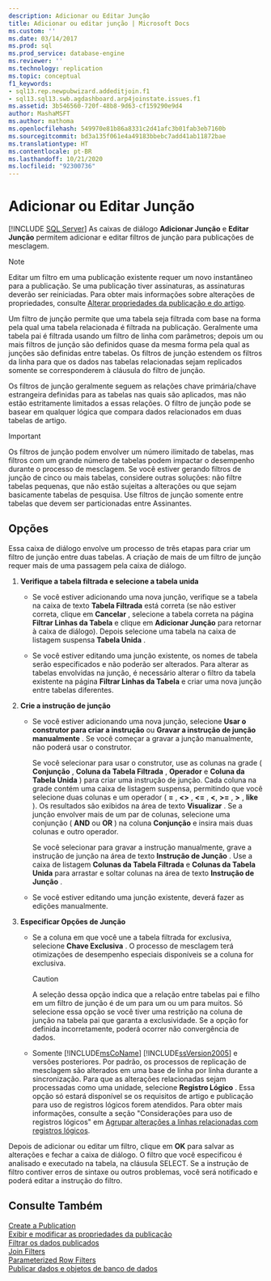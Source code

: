 ```yaml
---
description: Adicionar ou Editar Junção
title: Adicionar ou editar junção | Microsoft Docs
ms.custom: ''
ms.date: 03/14/2017
ms.prod: sql
ms.prod_service: database-engine
ms.reviewer: ''
ms.technology: replication
ms.topic: conceptual
f1_keywords:
- sql13.rep.newpubwizard.addeditjoin.f1
- sql13.sql13.swb.agdashboard.arp4joinstate.issues.f1
ms.assetid: 3b546560-720f-48b8-9d63-cf159290e9d4
author: MashaMSFT
ms.author: mathoma
ms.openlocfilehash: 549970e81b86a8331c2d41afc3b01fab3eb7160b
ms.sourcegitcommit: bd3a135f061e4a49183bbebc7add41ab11872bae
ms.translationtype: HT
ms.contentlocale: pt-BR
ms.lasthandoff: 10/21/2020
ms.locfileid: "92300736"
---
```

# <a name="add-or-edit-join"></a>Adicionar ou Editar Junção
 [!INCLUDE [SQL Server](../../includes/applies-to-version/sqlserver.md)]
  As caixas de diálogo **Adicionar Junção** e **Editar Junção** permitem adicionar e editar filtros de junção para publicações de mesclagem.  
  
> [!NOTE]  
>  Editar um filtro em uma publicação existente requer um novo instantâneo para a publicação. Se uma publicação tiver assinaturas, as assinaturas deverão ser reiniciadas. Para obter mais informações sobre alterações de propriedades, consulte [Alterar propriedades da publicação e do artigo](../../relational-databases/replication/publish/change-publication-and-article-properties.md).  
  
 Um filtro de junção permite que uma tabela seja filtrada com base na forma pela qual uma tabela relacionada é filtrada na publicação. Geralmente uma tabela pai é filtrada usando um filtro de linha com parâmetros; depois um ou mais filtros de junção são definidos quase da mesma forma pela qual as junções são definidas entre tabelas. Os filtros de junção estendem os filtros da linha para que os dados nas tabelas relacionadas sejam replicados somente se corresponderem à cláusula do filtro de junção.  
  
 Os filtros de junção geralmente seguem as relações chave primária/chave estrangeira definidas para as tabelas nas quais são aplicados, mas não estão estritamente limitados a essas relações. O filtro de junção pode se basear em qualquer lógica que compara dados relacionados em duas tabelas de artigo.  
  
> [!IMPORTANT]  
>  Os filtros de junção podem envolver um número ilimitado de tabelas, mas filtros com um grande número de tabelas podem impactar o desempenho durante o processo de mesclagem. Se você estiver gerando filtros de junção de cinco ou mais tabelas, considere outras soluções: não filtre tabelas pequenas, que não estão sujeitas a alterações ou que sejam basicamente tabelas de pesquisa. Use filtros de junção somente entre tabelas que devem ser particionadas entre Assinantes.  
  
## <a name="options"></a>Opções  
 Essa caixa de diálogo envolve um processo de três etapas para criar um filtro de junção entre duas tabelas. A criação de mais de um filtro de junção requer mais de uma passagem pela caixa de diálogo.  
  
1.  **Verifique a tabela filtrada e selecione a tabela unida**  
  
    -   Se você estiver adicionando uma nova junção, verifique se a tabela na caixa de texto **Tabela Filtrada** está correta (se não estiver correta, clique em **Cancelar** , selecione a tabela correta na página **Filtrar Linhas da Tabela** e clique em **Adicionar Junção** para retornar à caixa de diálogo). Depois selecione uma tabela na caixa de listagem suspensa **Tabela Unida** .  
  
    -   Se você estiver editando uma junção existente, os nomes de tabela serão especificados e não poderão ser alterados. Para alterar as tabelas envolvidas na junção, é necessário alterar o filtro da tabela existente na página **Filtrar Linhas da Tabela** e criar uma nova junção entre tabelas diferentes.  
  
2.  **Crie a instrução de junção**  
  
    -   Se você estiver adicionando uma nova junção, selecione **Usar o construtor para criar a instrução** ou **Gravar a instrução de junção manualmente** . Se você começar a gravar a junção manualmente, não poderá usar o construtor.  
  
         Se você selecionar para usar o construtor, use as colunas na grade ( **Conjunção** , **Coluna da Tabela Filtrada** , **Operador** e **Coluna da Tabela Unida** ) para criar uma instrução de junção. Cada coluna na grade contém uma caixa de listagem suspensa, permitindo que você selecione duas colunas e um operador ( **=** , **<>** , **<=** , **\<**, **>=** , **>** , **like** ). Os resultados são exibidos na área de texto **Visualizar** . Se a junção envolver mais de um par de colunas, selecione uma conjunção ( **AND** ou **OR** ) na coluna **Conjunção** e insira mais duas colunas e outro operador.  
  
         Se você selecionar para gravar a instrução manualmente, grave a instrução de junção na área de texto **Instrução de Junção** . Use a caixa de listagem **Colunas da Tabela Filtrada** e **Colunas da Tabela Unida** para arrastar e soltar colunas na área de texto **Instrução de Junção** .  
  
    -   Se você estiver editando uma junção existente, deverá fazer as edições manualmente.  
  
3.  **Especificar Opções de Junção**  

    -   Se a coluna em que você une a tabela filtrada for exclusiva, selecione **Chave Exclusiva** . O processo de mesclagem terá otimizações de desempenho especiais disponíveis se a coluna for exclusiva.  
  
        > [!CAUTION]  
        >  A seleção dessa opção indica que a relação entre tabelas pai e filho em um filtro de junção é de um para um ou um para muitos. Só selecione essa opção se você tiver uma restrição na coluna de junção na tabela pai que garanta a exclusividade. Se a opção for definida incorretamente, poderá ocorrer não convergência de dados.  
  
    -   Somente [!INCLUDE[msCoName](../../includes/msconame-md.md)] [!INCLUDE[ssVersion2005](../../includes/ssversion2005-md.md)] e versões posteriores. Por padrão, os processos de replicação de mesclagem são alterados em uma base de linha por linha durante a sincronização. Para que as alterações relacionadas sejam processadas como uma unidade, selecione **Registro Lógico** . Essa opção só estará disponível se os requisitos de  artigo e publicação para uso de registros lógicos forem atendidos. Para obter mais informações, consulte a seção "Considerações para uso de registros lógicos" em [Agrupar alterações a linhas relacionadas com registros lógicos](../../relational-databases/replication/merge/group-changes-to-related-rows-with-logical-records.md).  
  
 Depois de adicionar ou editar um filtro, clique em **OK** para salvar as alterações e fechar a caixa de diálogo. O filtro que você especificou é analisado e executado na tabela, na cláusula SELECT. Se a instrução de filtro contiver erros de sintaxe ou outros problemas, você será notificado e poderá editar a instrução do filtro.  
  
## <a name="see-also"></a>Consulte Também  
 [Create a Publication](../../relational-databases/replication/publish/create-a-publication.md)   
 [Exibir e modificar as propriedades da publicação](../../relational-databases/replication/publish/view-and-modify-publication-properties.md)   
 [Filtrar os dados publicados](../../relational-databases/replication/publish/filter-published-data.md)   
 [Join Filters](../../relational-databases/replication/merge/join-filters.md)   
 [Parameterized Row Filters](../../relational-databases/replication/merge/parameterized-filters-parameterized-row-filters.md)   
 [Publicar dados e objetos de banco de dados](../../relational-databases/replication/publish/publish-data-and-database-objects.md)  
  
  
